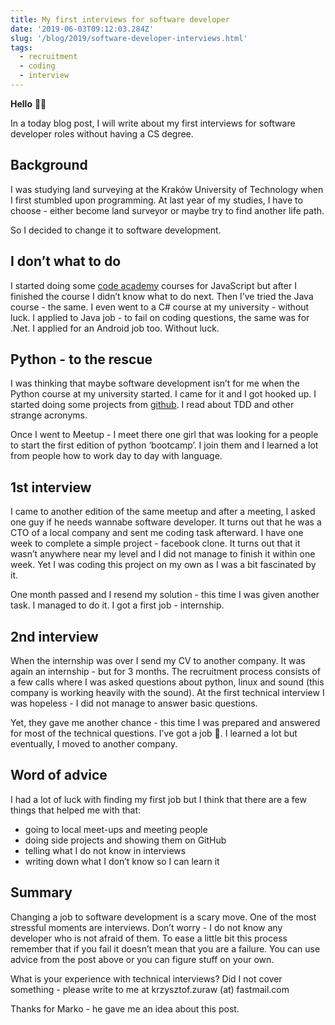 ```yaml
---
title: My first interviews for software developer
date: '2019-06-03T09:12:03.284Z'
slug: '/blog/2019/software-developer-interviews.html'
tags:
  - recruitment
  - coding
  - interview
---
```


**Hello** 👋🏻

In a today blog post, I will write about my first interviews for software developer roles without having a CS degree.

## Background

I was studying land surveying at the Kraków University of Technology when I first stumbled upon programming. At last year of my studies, I have to choose - either become land surveyor or maybe try to find another life path.

So I decided to change it to software development.

## I don’t what to do

I started doing some [code academy](https://www.codecademy.com/) courses for JavaScript but after I finished the course I didn’t know what to do next. Then I’ve tried the Java course - the same. I even went to a C# course at my university - without luck. I applied to Java job - to fail on coding questions, the same was for .Net. I applied for an Android job too. Without luck.

## Python - to the rescue

I was thinking that maybe software development isn’t for me when the Python course at my university started. I came for it and I got hooked up. I started doing some projects from [github](https://github.com/karan/Projects). I read about TDD and other strange acronyms.

Once I went to Meetup - I meet there one girl that was looking for a people to start the first edition of python ‘bootcamp’. I join them and I learned a lot from people how to work day to day with language.

## 1st interview

I came to another edition of the same meetup and after a meeting, I asked one guy if he needs wannabe software developer. It turns out that he was a CTO of a local company and sent me coding task afterward. I have one week to complete a simple project - facebook clone. It turns out that it wasn’t anywhere near my level and I did not manage to finish it within one week. Yet I was coding this project on my own as I was a bit fascinated by it.

One month passed and I resend my solution - this time I was given another task. I managed to do it. I got a first job - internship.

## 2nd interview

When the internship was over I send my CV to another company. It was again an internship - but for 3 months. The recruitment process consists of a few calls where I was asked questions about python, linux and sound (this company is working heavily with the sound). At the first technical interview I was hopeless - I did not manage to answer basic questions.

Yet, they gave me another chance - this time I was prepared and answered for most of the technical questions. I’ve got a job 🎉. I learned a lot but eventually, I moved to another company.

## Word of advice

I had a lot of luck with finding my first job but I think that there are a few things that helped me with that:

- going to local meet-ups and meeting people
- doing side projects and showing them on GitHub
- telling what I do not know in interviews
- writing down what I don’t know so I can learn it

## Summary

Changing a job to software development is a scary move. One of the most stressful moments are interviews. Don’t worry - I do not know any developer who is not afraid of them. To ease a little bit this process remember that if you fail it doesn’t mean that you are a failure. You can use advice from the post above or you can figure stuff on your own.

What is your experience with technical interviews? Did I not cover something - please write to me at krzysztof.zuraw (at) fastmail.com

Thanks for Marko - he gave me an idea about this post.
